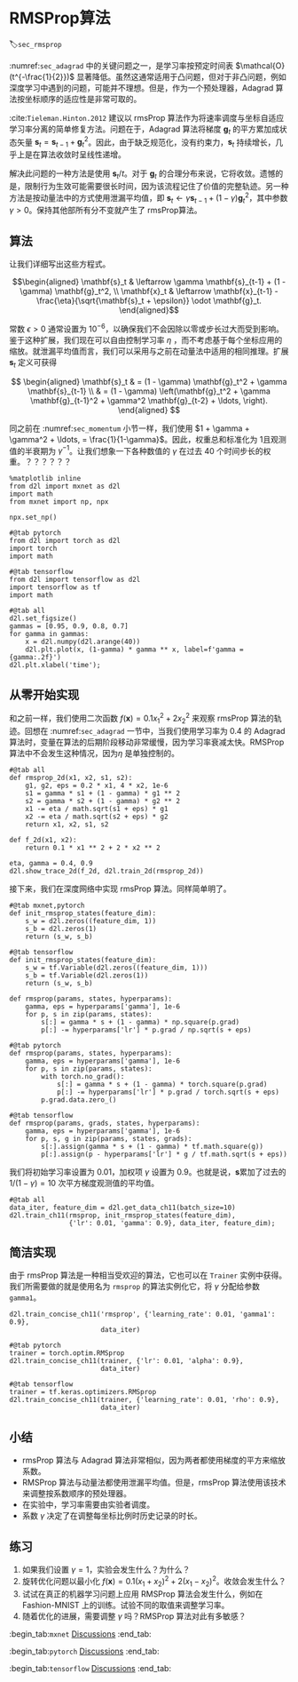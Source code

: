 # RMSProp算法
:label:`sec_rmsprop`

:numref:`sec_adagrad` 中的关键问题之一，是学习率按预定时间表 $\mathcal{O}(t^{-\frac{1}{2}})$ 显著降低。虽然这通常适用于凸问题，但对于非凸问题，例如深度学习中遇到的问题，可能并不理想。但是，作为一个预处理器，Adagrad 算法按坐标顺序的适应性是非常可取的。

:cite:`Tieleman.Hinton.2012` 建议以 rmsProp 算法作为将速率调度与坐标自适应学习率分离的简单修复方法。问题在于，Adagrad 算法将梯度 $\mathbf{g}_t$ 的平方累加成状态矢量 $\mathbf{s}_t = \mathbf{s}_{t-1} + \mathbf{g}_t^2$。因此，由于缺乏规范化，没有约束力，$\mathbf{s}_t$ 持续增长，几乎上是在算法收敛时呈线性递增。

解决此问题的一种方法是使用 $\mathbf{s}_t / t$。对于 $\mathbf{g}_t$ 的合理分布来说，它将收敛。遗憾的是，限制行为生效可能需要很长时间，因为该流程记住了价值的完整轨迹。另一种方法是按动量法中的方式使用泄漏平均值，即 $\mathbf{s}_t \leftarrow \gamma \mathbf{s}_{t-1} + (1-\gamma) \mathbf{g}_t^2$，其中参数 $\gamma > 0$。保持其他部所有分不变就产生了 rmsProp算法。

## 算法

让我们详细写出这些方程式。

$$\begin{aligned}
    \mathbf{s}_t & \leftarrow \gamma \mathbf{s}_{t-1} + (1 - \gamma) \mathbf{g}_t^2, \\
    \mathbf{x}_t & \leftarrow \mathbf{x}_{t-1} - \frac{\eta}{\sqrt{\mathbf{s}_t + \epsilon}} \odot \mathbf{g}_t.
\end{aligned}$$

常数 $\epsilon > 0$ 通常设置为 $10^{-6}$，以确保我们不会因除以零或步长过大而受到影响。鉴于这种扩展，我们现在可以自由控制学习率 $\eta$ ，而不考虑基于每个坐标应用的缩放。就泄漏平均值而言，我们可以采用与之前在动量法中适用的相同推理。扩展 $\mathbf{s}_t$ 定义可获得

$$
\begin{aligned}
\mathbf{s}_t & = (1 - \gamma) \mathbf{g}_t^2 + \gamma \mathbf{s}_{t-1} \\
& = (1 - \gamma) \left(\mathbf{g}_t^2 + \gamma \mathbf{g}_{t-1}^2 + \gamma^2 \mathbf{g}_{t-2} + \ldots, \right).
\end{aligned}
$$

同之前在 :numref:`sec_momentum` 小节一样，我们使用 $1 + \gamma + \gamma^2 + \ldots, = \frac{1}{1-\gamma}$。因此，权重总和标准化为 $1$且观测值的半衰期为 $\gamma^{-1}$。让我们想象一下各种数值的 $\gamma$ 在过去 40 个时间步长的权重。？？？？？？

```{.python .input}
%matplotlib inline
from d2l import mxnet as d2l
import math
from mxnet import np, npx

npx.set_np()
```

```{.python .input}
#@tab pytorch
from d2l import torch as d2l
import torch
import math
```

```{.python .input}
#@tab tensorflow
from d2l import tensorflow as d2l
import tensorflow as tf
import math
```

```{.python .input}
#@tab all
d2l.set_figsize()
gammas = [0.95, 0.9, 0.8, 0.7]
for gamma in gammas:
    x = d2l.numpy(d2l.arange(40))
    d2l.plt.plot(x, (1-gamma) * gamma ** x, label=f'gamma = {gamma:.2f}')
d2l.plt.xlabel('time');
```

## 从零开始实现

和之前一样，我们使用二次函数 $f(\mathbf{x})=0.1x_1^2+2x_2^2$ 来观察 rmsProp 算法的轨迹。回想在 :numref:`sec_adagrad` 一节中，当我们使用学习率为 0.4 的 Adagrad 算法时，变量在算法的后期阶段移动非常缓慢，因为学习率衰减太快。RMSProp 算法中不会发生这种情况，因为$\eta$ 是单独控制的。

```{.python .input}
#@tab all
def rmsprop_2d(x1, x2, s1, s2):
    g1, g2, eps = 0.2 * x1, 4 * x2, 1e-6
    s1 = gamma * s1 + (1 - gamma) * g1 ** 2
    s2 = gamma * s2 + (1 - gamma) * g2 ** 2
    x1 -= eta / math.sqrt(s1 + eps) * g1
    x2 -= eta / math.sqrt(s2 + eps) * g2
    return x1, x2, s1, s2

def f_2d(x1, x2):
    return 0.1 * x1 ** 2 + 2 * x2 ** 2

eta, gamma = 0.4, 0.9
d2l.show_trace_2d(f_2d, d2l.train_2d(rmsprop_2d))
```

接下来，我们在深度网络中实现 rmsProp 算法。同样简单明了。

```{.python .input}
#@tab mxnet,pytorch
def init_rmsprop_states(feature_dim):
    s_w = d2l.zeros((feature_dim, 1))
    s_b = d2l.zeros(1)
    return (s_w, s_b)
```

```{.python .input}
#@tab tensorflow
def init_rmsprop_states(feature_dim):
    s_w = tf.Variable(d2l.zeros((feature_dim, 1)))
    s_b = tf.Variable(d2l.zeros(1))
    return (s_w, s_b)
```

```{.python .input}
def rmsprop(params, states, hyperparams):
    gamma, eps = hyperparams['gamma'], 1e-6
    for p, s in zip(params, states):
        s[:] = gamma * s + (1 - gamma) * np.square(p.grad)
        p[:] -= hyperparams['lr'] * p.grad / np.sqrt(s + eps)
```

```{.python .input}
#@tab pytorch
def rmsprop(params, states, hyperparams):
    gamma, eps = hyperparams['gamma'], 1e-6
    for p, s in zip(params, states):
        with torch.no_grad():
            s[:] = gamma * s + (1 - gamma) * torch.square(p.grad)
            p[:] -= hyperparams['lr'] * p.grad / torch.sqrt(s + eps)
        p.grad.data.zero_()
```

```{.python .input}
#@tab tensorflow
def rmsprop(params, grads, states, hyperparams):
    gamma, eps = hyperparams['gamma'], 1e-6
    for p, s, g in zip(params, states, grads):
        s[:].assign(gamma * s + (1 - gamma) * tf.math.square(g))
        p[:].assign(p - hyperparams['lr'] * g / tf.math.sqrt(s + eps))
```

我们将初始学习率设置为 0.01，加权项 $\gamma$ 设置为 0.9。也就是说，$\mathbf{s}$累加了过去的 $1/(1-\gamma) = 10$ 次平方梯度观测值的平均值。

```{.python .input}
#@tab all
data_iter, feature_dim = d2l.get_data_ch11(batch_size=10)
d2l.train_ch11(rmsprop, init_rmsprop_states(feature_dim),
               {'lr': 0.01, 'gamma': 0.9}, data_iter, feature_dim);
```

## 简洁实现

由于 rmsProp 算法是一种相当受欢迎的算法，它也可以在 `Trainer` 实例中获得。我们所需要做的就是使用名为 `rmsprop` 的算法实例化它，将 $\gamma$ 分配给参数 `gamma1`。

```{.python .input}
d2l.train_concise_ch11('rmsprop', {'learning_rate': 0.01, 'gamma1': 0.9},
                       data_iter)
```

```{.python .input}
#@tab pytorch
trainer = torch.optim.RMSprop
d2l.train_concise_ch11(trainer, {'lr': 0.01, 'alpha': 0.9},
                       data_iter)
```

```{.python .input}
#@tab tensorflow
trainer = tf.keras.optimizers.RMSprop
d2l.train_concise_ch11(trainer, {'learning_rate': 0.01, 'rho': 0.9},
                       data_iter)
```

## 小结

* rmsProp 算法与 Adagrad 算法非常相似，因为两者都使用梯度的平方来缩放系数。
* RMSProp 算法与动量法都使用泄漏平均值。但是，rmsProp 算法使用该技术来调整按系数顺序的预处理器。
* 在实验中，学习率需要由实验者调度。
* 系数 $\gamma$ 决定了在调整每坐标比例时历史记录的时长。

## 练习

1. 如果我们设置 $\gamma = 1$，实验会发生什么？为什么？
1. 旋转优化问题以最小化 $f(\mathbf{x}) = 0.1 (x_1 + x_2)^2 + 2 (x_1 - x_2)^2$。收敛会发生什么？
1. 试试在真正的机器学习问题上应用 RMSProp 算法会发生什么，例如在 Fashion-MNIST 上的训练。试验不同的取值来调整学习率。
1. 随着优化的进展，需要调整 $\gamma$ 吗？RMSProp 算法对此有多敏感？

:begin_tab:`mxnet`
[Discussions](https://discuss.d2l.ai/t/356)
:end_tab:

:begin_tab:`pytorch`
[Discussions](https://discuss.d2l.ai/t/1074)
:end_tab:

:begin_tab:`tensorflow`
[Discussions](https://discuss.d2l.ai/t/1075)
:end_tab:
